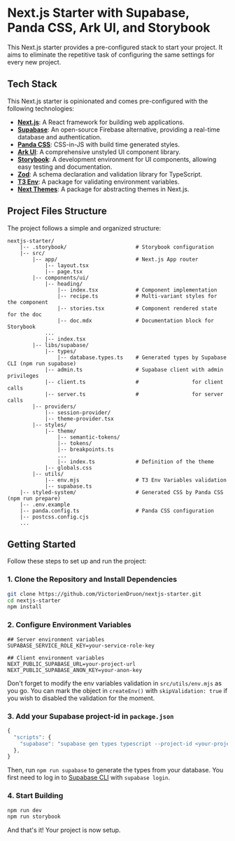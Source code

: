 # Next.js Starter with Supabase, Panda CSS, Ark UI, and Storybook

This Next.js starter provides a pre-configured stack to start your project. It aims to eliminate the repetitive task of configuring the same settings for every new project.

## Tech Stack

This Next.js starter is opinionated and comes pre-configured with the following technologies:

- **[Next.js](https://nextjs.org/docs)**: A React framework for building web applications.
- **[Supabase](https://supabase.com/docs)**: An open-source Firebase alternative, providing a real-time database and authentication.
- **[Panda CSS](https://panda-css.com/docs/overview/getting-started)**: CSS-in-JS with build time generated styles.
- **[Ark UI](https://ark-ui.com/docs/overview/introduction)**: A comprehensive unstyled UI component library.
- **[Storybook](https://storybook.js.org/docs/get-started/install)**: A development environment for UI components, allowing easy testing and documentation.
- **[Zod](https://zod.dev/)**: A schema declaration and validation library for TypeScript.
- **[T3 Env](https://env.t3.gg/docs/introduction)**: A package for validating environment variables.
- **[Next Themes](https://github.com/pacocoursey/next-themes)**: A package for abstracting themes in Next.js.

## Project Files Structure

The project follows a simple and organized structure:

```plaintext
nextjs-starter/
    |-- .storybook/                      # Storybook configuration
    |-- src/
        |-- app/                         # Next.js App router
            |-- layout.tsx
            |-- page.tsx
        |-- components/ui/
            |-- heading/
                |-- index.tsx            # Component implementation
                |-- recipe.ts            # Multi-variant styles for the component
                |-- stories.tsx          # Component rendered state for the doc
                |-- doc.mdx              # Documentation block for Storybook
            ...
            |-- index.tsx
        |-- libs/supabase/
            |-- types/
                |-- database.types.ts    # Generated types by Supabase CLI (npm run supabase)
            |-- admin.ts                 # Supabase client with admin privileges
            |-- client.ts                #                 for client calls
            |-- server.ts                #                 for server calls
        |-- providers/
            |-- session-provider/
            |-- theme-provider.tsx
        |-- styles/
            |-- theme/
                |-- semantic-tokens/
                |-- tokens/
                |-- breakpoints.ts
                ...
                |-- index.ts             # Definition of the theme
            |-- globals.css
        |-- utils/
            |-- env.mjs                  # T3 Env Variables validation
            |-- supabase.ts
    |-- styled-system/                   # Generated CSS by Panda CSS (npm run prepare)
    |-- .env.example
    |-- panda.config.ts                  # Panda CSS configuration
    |-- postcss.config.cjs
    ...
```

## Getting Started

Follow these steps to set up and run the project:

### 1. Clone the Repository and Install Dependencies

```bash
git clone https://github.com/VictorienDruon/nextjs-starter.git
cd nextjs-starter
npm install
```

### 2. Configure Environment Variables

```env
## Server environment variables
SUPABASE_SERVICE_ROLE_KEY=your-service-role-key

## Client environment variables
NEXT_PUBLIC_SUPABASE_URL=your-project-url
NEXT_PUBLIC_SUPABASE_ANON_KEY=your-anon-key
```

Don't forget to modify the env variables validation in `src/utils/env.mjs` as you go. You can mark the object in `createEnv()` with `skipValidation: true` if you wish to disabled the validation for the moment.

### 3. Add your Supabase project-id in `package.json`

```js
{
  "scripts": {
    "supabase": "supabase gen types typescript --project-id <your-project-id> --schema public > ./src/libs/supabase/types/database.types.ts"
  },
}
```

Then, run `npm run supabase` to generate the types from your database. You first need to log in to [Supabase CLI](https://supabase.com/docs/reference/cli/supabase-login) with `supabase login`.

### 4. Start Building

```bash
npm run dev
npm run storybook
```

And that's it! Your project is now setup.
